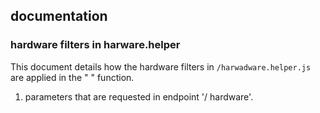 ## documentation

### hardware filters in harware.helper

This document details how the hardware filters in `/harwadware.helper.js` are applied in the " " function.

1. parameters that are requested in endpoint '/ hardware'.

